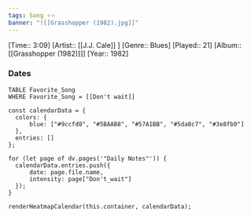 ```yaml
---
tags: Song ⭐⭐ 
banner: "![[Grasshopper (1982).jpg]]"
---
```

[Time:: 3:09]
[Artist:: [[J.J. Cale]] ]
[Genre:: Blues]
[Played:: 21]
[Album:: [[Grasshopper (1982)]]]
[Year:: 1982]
### Dates
````dataview
TABLE Favorite_Song
WHERE Favorite_Song = [[Don't wait]]
````

  ```dataviewjs
const calendarData = { 
	colors: { 
		blue: ["#9ccfd8", "#5BAAB8", "#57A1BB", "#5da8c7", "#3e8fb0"] 
	}, 
	entries: [] 
}; 

for (let page of dv.pages('"Daily Notes"')) { 
	calendarData.entries.push({ 
		date: page.file.name, 
		intensity: page["Don't_wait"]
	}); 
} 

renderHeatmapCalendar(this.container, calendarData);
```
